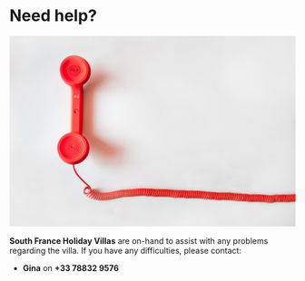 # Need help? 

![Placeholder](./images/help.jpg)

**South France Holiday Villas** are on-hand to assist with any problems regarding the villa. If you have any difficulties, please contact: 

- **Gina** on **+33 78832 9576**





